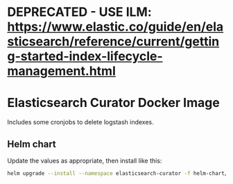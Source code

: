 # DEPRECATED - USE ILM: https://www.elastic.co/guide/en/elasticsearch/reference/current/getting-started-index-lifecycle-management.html

# Elasticsearch Curator Docker Image

Includes some cronjobs to delete logstash indexes.

## Helm chart
Update the values as appropriate, then install like this:

```bash
helm upgrade --install --namespace elasticsearch-curator -f helm-chart/values.yaml elasticsearch-curator ./helm-chart
```
